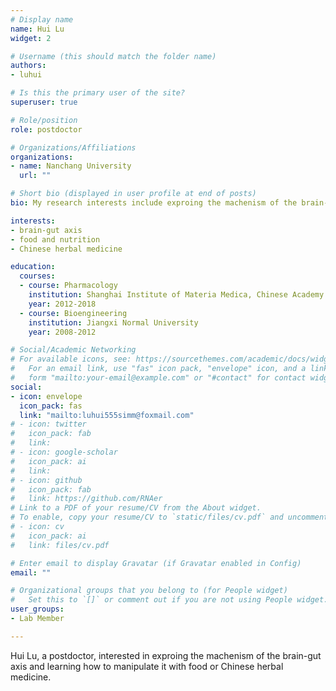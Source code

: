 ```yaml
---
# Display name
name: Hui Lu
widget: 2

# Username (this should match the folder name)
authors:
- luhui

# Is this the primary user of the site?
superuser: true

# Role/position
role: postdoctor

# Organizations/Affiliations
organizations:
- name: Nanchang University
  url: ""

# Short bio (displayed in user profile at end of posts)
bio: My research interests include exproing the machenism of the brain-gut axis and learning how to manipulate it with food or Chinese herbal medicine.   

interests:
- brain-gut axis
- food and nutrition
- Chinese herbal medicine

education:
  courses:
  - course: Pharmacology
    institution: Shanghai Institute of Materia Medica, Chinese Academy of Sciences
    year: 2012-2018
  - course: Bioengineering
    institution: Jiangxi Normal University
    year: 2008-2012

# Social/Academic Networking
# For available icons, see: https://sourcethemes.com/academic/docs/widgets/#icons
#   For an email link, use "fas" icon pack, "envelope" icon, and a link in the
#   form "mailto:your-email@example.com" or "#contact" for contact widget.
social:
- icon: envelope
  icon_pack: fas
  link: "mailto:luhui555simm@foxmail.com"
# - icon: twitter
#   icon_pack: fab
#   link: 
# - icon: google-scholar
#   icon_pack: ai
#   link: 
# - icon: github
#   icon_pack: fab
#   link: https://github.com/RNAer
# Link to a PDF of your resume/CV from the About widget.
# To enable, copy your resume/CV to `static/files/cv.pdf` and uncomment the lines below.
# - icon: cv
#   icon_pack: ai
#   link: files/cv.pdf

# Enter email to display Gravatar (if Gravatar enabled in Config)
email: ""

# Organizational groups that you belong to (for People widget)
#   Set this to `[]` or comment out if you are not using People widget.
user_groups:
- Lab Member

---
```


Hui Lu, a postdoctor, interested in exproing the machenism of the brain-gut axis and learning how to manipulate it with food or Chinese herbal medicine.   

